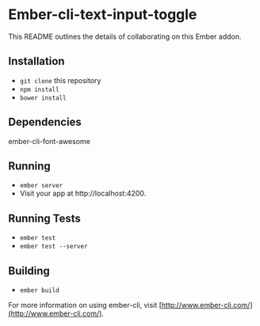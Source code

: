 # Ember-cli-text-input-toggle

This README outlines the details of collaborating on this Ember addon.

## Installation

* `git clone` this repository
* `npm install`
* `bower install`

## Dependencies
ember-cli-font-awesome

## Running

* `ember server`
* Visit your app at http://localhost:4200.

## Running Tests

* `ember test`
* `ember test --server`

## Building

* `ember build`

For more information on using ember-cli, visit [http://www.ember-cli.com/](http://www.ember-cli.com/).
